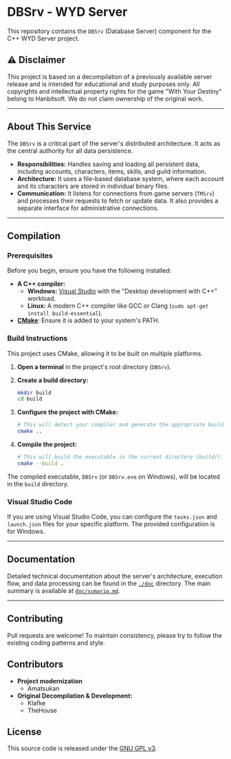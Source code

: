# DBSrv - WYD Server

This repository contains the `DBSrv` (Database Server) component for the C++ WYD Server project.

## ⚠️ Disclaimer

This project is based on a decompilation of a previously available server release and is intended for educational and study purposes only. All copyrights and intellectual property rights for the game "With Your Destiny" belong to Hanbitsoft. We do not claim ownership of the original work.

---

## About This Service

The `DBSrv` is a critical part of the server's distributed architecture. It acts as the central authority for all data persistence.

*   **Responsibilities:** Handles saving and loading all persistent data, including accounts, characters, items, skills, and guild information.
*   **Architecture:** It uses a file-based database system, where each account and its characters are stored in individual binary files.
*   **Communication:** It listens for connections from game servers (`TMSrv`) and processes their requests to fetch or update data. It also provides a separate interface for administrative connections.

---

## Compilation

### Prerequisites

Before you begin, ensure you have the following installed:

*   **A C++ compiler:**
    *   **Windows:** [Visual Studio](https://visualstudio.microsoft.com/downloads/) with the "Desktop development with C++" workload.
    *   **Linux:** A modern C++ compiler like GCC or Clang (`sudo apt-get install build-essential`).
*   [**CMake**](https://cmake.org/download/): Ensure it is added to your system's PATH.

### Build Instructions

This project uses CMake, allowing it to be built on multiple platforms.

1.  **Open a terminal** in the project's root directory (`DBSrv`).

2.  **Create a build directory:**
    ```sh
    mkdir build
    cd build
    ```

3.  **Configure the project with CMake:**
    ```sh
    # This will detect your compiler and generate the appropriate build files.
    cmake ..
    ```

4.  **Compile the project:**
    ```sh
    # This will build the executable in the current directory (build/).
    cmake --build .
    ```

The compiled executable, `DBSrv` (or `DBSrv.exe` on Windows), will be located in the `build` directory.

### Visual Studio Code

If you are using Visual Studio Code, you can configure the `tasks.json` and `launch.json` files for your specific platform. The provided configuration is for Windows.

---

## Documentation

Detailed technical documentation about the server's architecture, execution flow, and data processing can be found in the [`./doc`](./doc) directory. The main summary is available at [`doc/sumario.md`](./doc/sumario.md).

---

## Contributing

Pull requests are welcome! To maintain consistency, please try to follow the existing coding patterns and style.

## Contributors

*   **Project modernization**
    *   Amatsukan
*   **Original Decompilation & Development:**
    *   Klafke
    *   TheHouse
## License

This source code is released under the [GNU GPL v3](https://www.gnu.org/licenses/gpl-3.0.html).
